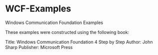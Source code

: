WCF-Examples
============

Windows Communication Foundation Examples

These examples were constructed using the following book:

Title: Windows Communication Foundation 4 Step by Step
Author: John Sharp
Publisher: Microsoft Press